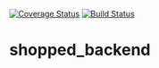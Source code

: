 [![Coverage Status](https://coveralls.io/repos/github/tarekul/shopped_backend/badge.svg?branch=master)](https://coveralls.io/github/tarekul/shopped_backend?branch=master)
[![Build Status](https://travis-ci.org/tarekul/shopped_backend.svg?branch=master)](https://travis-ci.org/tarekul/shopped_backend)
# shopped_backend

